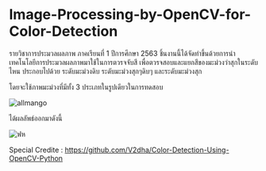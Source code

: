 # Image-Processing-by-OpenCV-for-Color-Detection
รายวิชาการประมวลผลภาพ ภาคเรียนที่ 1 ปีการศึกษา 2563
ชิ้นงานนี้ได้จัดทำขึ้นด้วยการนำเทคโนโลยีการประมวลผลภาพมาใช้ในการตวรจจับสี เพื่อตวรจสอบและแยกสีของมะม่วงว่าสุกในระดับไหน ประกอบไปด้วย ระดับมะม่วงดิบ ระดับมะม่วงสุกๆดิบๆ และระดับมะม่วงสุก

โดยจะใช้ภาพมะม่วงที่มีทั้ง 3 ประเภทในรูปเดียวในการทดสอบ

![allmango](https://user-images.githubusercontent.com/37956546/97098604-1eff4380-16b1-11eb-961b-862d93178c18.png)

ได้ผลลัพธ์ออกมาดังนี้

![ฟห](https://user-images.githubusercontent.com/37956546/97098631-903ef680-16b1-11eb-9eb3-f8a0f85d564d.png)

Special Credite : https://github.com/V2dha/Color-Detection-Using-OpenCV-Python
